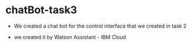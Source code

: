 # chatBot-task3


* We created a chat bot for the control interface that we created in task 2


* we created it by Watson Assistant - IBM Cloud
